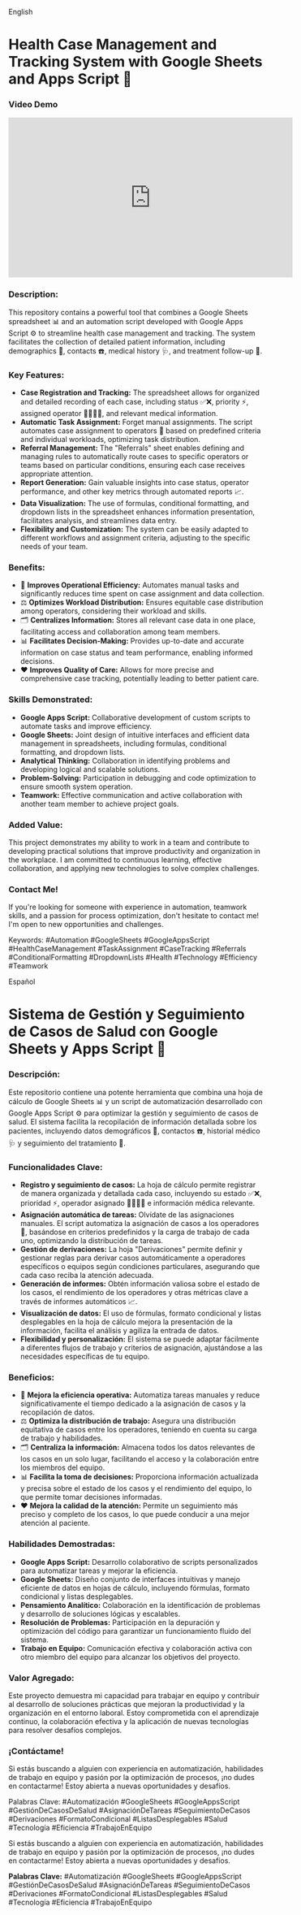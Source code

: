 English
<h1>Health Case Management and Tracking System with Google Sheets and Apps Script 🤖</h1>

<h3>Video Demo</h3>
<iframe width="560" height="315" src="https://www.youtube.com/embed/kex5blGOStg" title="YouTube video player" frameborder="0" allow="accelerometer; autoplay; clipboard-write; encrypted-media; gyroscope; picture-in-picture; web-share" allowfullscreen></iframe>

<h3>Description:</h3>

<p>This repository contains a powerful tool that combines a Google Sheets spreadsheet 📊 and an automation script developed with Google Apps Script ⚙️ to streamline health case management and tracking. The system facilitates the collection of detailed patient information, including demographics 👥, contacts ☎️, medical history 🩺, and treatment follow-up 💊.</p>

<h3>Key Features:</h3>

<ul>
<li><b>Case Registration and Tracking:</b> The spreadsheet allows for organized and detailed recording of each case, including status ✅❌, priority ⚡, assigned operator 👩‍⚕️👨‍⚕️, and relevant medical information.</li>
<li><b>Automatic Task Assignment:</b> Forget manual assignments. The script automates case assignment to operators 🤖 based on predefined criteria and individual workloads, optimizing task distribution.</li>
<li><b>Referral Management:</b> The "Referrals" sheet enables defining and managing rules to automatically route cases to specific operators or teams based on particular conditions, ensuring each case receives appropriate attention.</li>
<li><b>Report Generation:</b> Gain valuable insights into case status, operator performance, and other key metrics through automated reports 📈.</li>
<li><b>Data Visualization:</b> The use of formulas, conditional formatting, and dropdown lists in the spreadsheet enhances information presentation, facilitates analysis, and streamlines data entry.</li>
<li><b>Flexibility and Customization:</b> The system can be easily adapted to different workflows and assignment criteria, adjusting to the specific needs of your team.</li>
</ul>

<h3>Benefits:</h3>

<ul>
<li>🚀 <b>Improves Operational Efficiency:</b> Automates manual tasks and significantly reduces time spent on case assignment and data collection.</li>
<li>⚖️ <b>Optimizes Workload Distribution:</b> Ensures equitable case distribution among operators, considering their workload and skills.</li>
<li>🗂️ <b>Centralizes Information:</b> Stores all relevant case data in one place, facilitating access and collaboration among team members.</li>
<li>📊 <b>Facilitates Decision-Making:</b> Provides up-to-date and accurate information on case status and team performance, enabling informed decisions.</li>
<li>❤️ <b>Improves Quality of Care:</b> Allows for more precise and comprehensive case tracking, potentially leading to better patient care.</li>
</ul>

<h3>Skills Demonstrated:</h3>

<ul>
<li><b>Google Apps Script:</b> Collaborative development of custom scripts to automate tasks and improve efficiency.</li>
<li><b>Google Sheets:</b> Joint design of intuitive interfaces and efficient data management in spreadsheets, including formulas, conditional formatting, and dropdown lists.</li>
<li><b>Analytical Thinking:</b> Collaboration in identifying problems and developing logical and scalable solutions.</li>
<li><b>Problem-Solving:</b> Participation in debugging and code optimization to ensure smooth system operation.</li>
<li><b>Teamwork:</b> Effective communication and active collaboration with another team member to achieve project goals.</li>
</ul>

<h3>Added Value:</h3>

<p>This project demonstrates my ability to work in a team and contribute to developing practical solutions that improve productivity and organization in the workplace. I am committed to continuous learning, effective collaboration, and applying new technologies to solve complex challenges.</p>

<h3>Contact Me!</h3>

<p>If you're looking for someone with experience in automation, teamwork skills, and a passion for process optimization, don't hesitate to contact me! I'm open to new opportunities and challenges.</p>

<p>Keywords: #Automation #GoogleSheets #GoogleAppsScript #HealthCaseManagement #TaskAssignment #CaseTracking #Referrals #ConditionalFormatting #DropdownLists #Health #Technology #Efficiency #Teamwork</p>

Español
<h1>Sistema de Gestión y Seguimiento de Casos de Salud con Google Sheets y Apps Script 🤖</h1>

<h3>Descripción:</h3>

<p>Este repositorio contiene una potente herramienta que combina una hoja de cálculo de Google Sheets 📊 y un script de automatización desarrollado con Google Apps Script ⚙️ para optimizar la gestión y seguimiento de casos de salud. El sistema facilita la recopilación de información detallada sobre los pacientes, incluyendo datos demográficos 👥, contactos ☎️, historial médico 🩺 y seguimiento del tratamiento 💊.</p>

<h3>Funcionalidades Clave:</h3>

<ul>
<li><b>Registro y seguimiento de casos:</b> La hoja de cálculo permite registrar de manera organizada y detallada cada caso, incluyendo su estado ✅❌, prioridad ⚡, operador asignado 👩‍⚕️👨‍⚕️ e información médica relevante.</li>
<li><b>Asignación automática de tareas:</b> Olvídate de las asignaciones manuales. El script automatiza la asignación de casos a los operadores 🤖, basándose en criterios predefinidos y la carga de trabajo de cada uno, optimizando la distribución de tareas.</li>
<li><b>Gestión de derivaciones:</b> La hoja "Derivaciones" permite definir y gestionar reglas para derivar casos automáticamente a operadores específicos o equipos según condiciones particulares, asegurando que cada caso reciba la atención adecuada.</li>
<li><b>Generación de informes:</b> Obtén información valiosa sobre el estado de los casos, el rendimiento de los operadores y otras métricas clave a través de informes automáticos 📈.</li>
<li><b>Visualización de datos:</b> El uso de fórmulas, formato condicional y listas desplegables en la hoja de cálculo mejora la presentación de la información, facilita el análisis y agiliza la entrada de datos.</li>
<li><b>Flexibilidad y personalización:</b> El sistema se puede adaptar fácilmente a diferentes flujos de trabajo y criterios de asignación, ajustándose a las necesidades específicas de tu equipo.</li>
</ul>

<h3>Beneficios:</h3>

<ul>
<li>🚀 <b>Mejora la eficiencia operativa:</b> Automatiza tareas manuales y reduce significativamente el tiempo dedicado a la asignación de casos y la recopilación de datos.</li>
<li>⚖️ <b>Optimiza la distribución de trabajo:</b> Asegura una distribución equitativa de casos entre los operadores, teniendo en cuenta su carga de trabajo y habilidades.</li>
<li>🗂️ <b>Centraliza la información:</b> Almacena todos los datos relevantes de los casos en un solo lugar, facilitando el acceso y la colaboración entre los miembros del equipo.</li>
<li>📊 <b>Facilita la toma de decisiones:</b> Proporciona información actualizada y precisa sobre el estado de los casos y el rendimiento del equipo, lo que permite tomar decisiones informadas.</li>
<li>❤️ <b>Mejora la calidad de la atención:</b> Permite un seguimiento más preciso y completo de los casos, lo que puede conducir a una mejor atención al paciente.</li>
</ul>

<h3>Habilidades Demostradas:</h3>

<ul>
<li><b>Google Apps Script:</b> Desarrollo colaborativo de scripts personalizados para automatizar tareas y mejorar la eficiencia.</li>
<li><b>Google Sheets:</b> Diseño conjunto de interfaces intuitivas y manejo eficiente de datos en hojas de cálculo, incluyendo fórmulas, formato condicional y listas desplegables.</li>
<li><b>Pensamiento Analítico:</b> Colaboración en la identificación de problemas y desarrollo de soluciones lógicas y escalables.</li>
<li><b>Resolución de Problemas:</b> Participación en la depuración y optimización del código para garantizar un funcionamiento fluido del sistema.</li>
<li><b>Trabajo en Equipo:</b> Comunicación efectiva y colaboración activa con otro miembro del equipo para alcanzar los objetivos del proyecto.</li>
</ul>

<h3>Valor Agregado:</h3>

<p>Este proyecto demuestra mi capacidad para trabajar en equipo y contribuir al desarrollo de soluciones prácticas que mejoran la productividad y la organización en el entorno laboral. Estoy comprometida con el aprendizaje continuo, la colaboración efectiva y la aplicación de nuevas tecnologías para resolver desafíos complejos.</p>

<h3>¡Contáctame!</h3>

<p>Si estás buscando a alguien con experiencia en automatización, habilidades de trabajo en equipo y pasión por la optimización de procesos, ¡no dudes en contactarme! Estoy abierta a nuevas oportunidades y desafíos.</p>

<p>Palabras Clave: #Automatización #GoogleSheets #GoogleAppsScript #GestiónDeCasosDeSalud #AsignaciónDeTareas #SeguimientoDeCasos #Derivaciones #FormatoCondicional #ListasDesplegables #Salud #Tecnología #Eficiencia #TrabajoEnEquipo</p>

<p>Si estás buscando a alguien con experiencia en automatización, habilidades de trabajo en equipo y pasión por la optimización de procesos, ¡no dudes en contactarme! Estoy abierta a nuevas oportunidades y desafíos.</p>

<p><b>Palabras Clave:</b> #Automatización #GoogleSheets #GoogleAppsScript #GestiónDeCasosDeSalud #AsignaciónDeTareas #SeguimientoDeCasos #Derivaciones #FormatoCondicional #ListasDesplegables #Salud #Tecnología #Eficiencia #TrabajoEnEquipo</p>

